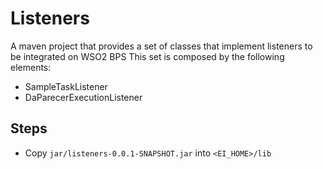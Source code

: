 # Listeners

A maven project that provides a set of classes that implement listeners to be integrated on WSO2 BPS
This set is composed by the following elements:

- SampleTaskListener
- DaParecerExecutionListener


## Steps

- Copy `jar/listeners-0.0.1-SNAPSHOT.jar` into `<EI_HOME>/lib`

